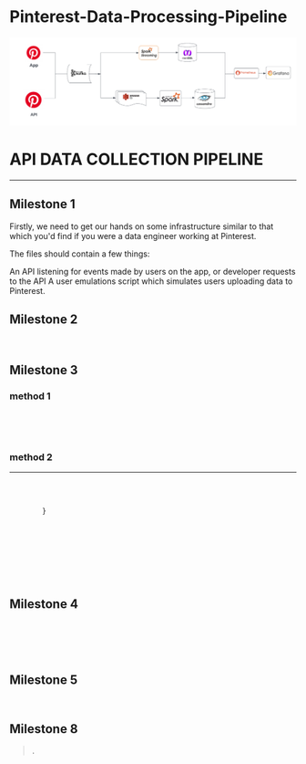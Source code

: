 # Pinterest-Data-Processing-Pipeline



![alt text](https://github.com/Emmanuel-Loum/Pinterest-Data-Processing-Pipeline/blob/092cd4307d6915596426eaa3a951cbb6efc97b28/Flowcharts.png?raw=true)

# API DATA COLLECTION PIPELINE
____


## Milestone 1

Firstly, we need to get our hands on some infrastructure similar to that which you'd find if you were a data engineer working at Pinterest. 

The files should contain a few things:

An API listening for events made by users on the app, or developer requests to the API
A user emulations script which simulates users uploading data to Pinterest.

##  Milestone 2




```python



```
## Milestone 3
### method 1


```python
                
```

```python
 
```

### method 2
____


```python


```

<!--Blockquote-->
>


```python

```



```python
   
        }
```

```python


```




 ```python
       


       
            
```

## Milestone 4

<!--Blockquote-->

> 

```python
    
         
```


<!--Blockquote-->
>

```python


```

```python

```


## Milestone 5


```python

```


```python

```

## Milestone 8

<!--Blockquote-->
>.

>


>

